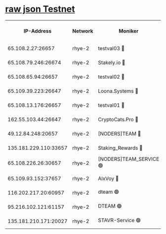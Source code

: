 
[raw json Testnet](https://rpc-check.quickt.stavr.tech/quickt/rpc-quickt-result.json)
=


<table><tr><th>IP-Address</th><th>Network</th><th>Moniker</th><th>Latest Block Height</th><th>Earliest Block Height</th><th>Catching Up</th><th>Tx Index</th><th>Voting Power</th><th>Scan Time</th></tr><tr><td>65.108.2.27:26657</td><td>rhye-2</td><td>testval03 🔴</td><td>995120</td><td>1</td><td>False</td><td>on</td><td>11002050</td><td>2024-02-26T21:32:58.496208152UTC</td></tr><tr><td>65.108.79.246:26674</td><td>rhye-2</td><td>Stakely.io 🔴</td><td>995121</td><td>1</td><td>False</td><td>on</td><td>10010</td><td>2024-02-26T21:33:00.863371823UTC</td></tr><tr><td>65.108.65.94:26657</td><td>rhye-2</td><td>testval02 🔴</td><td>995121</td><td>1</td><td>False</td><td>on</td><td>11002050</td><td>2024-02-26T21:33:03.535192618UTC</td></tr><tr><td>65.109.39.223:26647</td><td>rhye-2</td><td>Loona.Systems 🔴</td><td>995122</td><td>1</td><td>False</td><td>off</td><td>86949</td><td>2024-02-26T21:33:06.109621881UTC</td></tr><tr><td>65.108.13.176:26657</td><td>rhye-2</td><td>testval01 🔴</td><td>995122</td><td>1</td><td>False</td><td>on</td><td>13082010</td><td>2024-02-26T21:33:07.034688898UTC</td></tr><tr><td>162.55.103.44:26647</td><td>rhye-2</td><td>CryptoCats.Pro 🔴</td><td>995127</td><td>1</td><td>False</td><td>off</td><td>9999</td><td>2024-02-26T21:33:36.592717086UTC</td></tr><tr><td>49.12.84.248:20657</td><td>rhye-2</td><td>[NODERS]TEAM 🔴</td><td>995124</td><td>146001</td><td>False</td><td>on</td><td>59690</td><td>2024-02-26T21:33:17.787074526UTC</td></tr><tr><td>135.181.229.110:33657</td><td>rhye-2</td><td>Staking_Rewards 🔴</td><td>995122</td><td>149101</td><td>False</td><td>on</td><td>9900</td><td>2024-02-26T21:33:06.413348869UTC</td></tr><tr><td>65.108.226.26:30657</td><td>rhye-2</td><td>[NODERS]TEAM_SERVICE 🟢</td><td>995122</td><td>241501</td><td>False</td><td>on</td><td>0</td><td>2024-02-26T21:33:06.733743651UTC</td></tr><tr><td>65.109.93.152:37657</td><td>rhye-2</td><td>AlxVoy 🔴</td><td>995120</td><td>315173</td><td>False</td><td>on</td><td>150351</td><td>2024-02-26T21:32:56.159887645UTC</td></tr><tr><td>116.202.217.20:60957</td><td>rhye-2</td><td>dteam 🟢</td><td>995121</td><td>421794</td><td>False</td><td>on</td><td>0</td><td>2024-02-26T21:33:03.780668598UTC</td></tr><tr><td>95.216.102.121:61157</td><td>rhye-2</td><td>DTEAM 🟢</td><td>946425</td><td>945401</td><td>False</td><td>on</td><td>0</td><td>2024-02-26T21:33:01.203398463UTC</td></tr><tr><td>135.181.210.171:20027</td><td>rhye-2</td><td>STAVR-Service 🟢</td><td>995123</td><td>994501</td><td>False</td><td>on</td><td>0</td><td>2024-02-26T21:33:15.498243356UTC</td></tr></table>